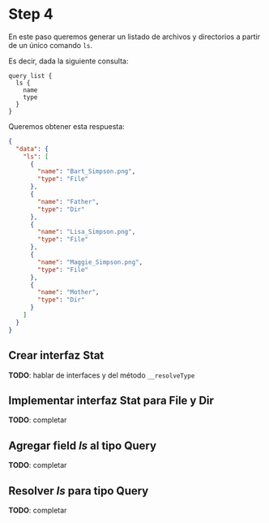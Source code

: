 # Step 4

En este paso queremos generar un listado de archivos y directorios a partir de un único comando `ls`.

Es decir, dada la siguiente consulta:

```gql
query list {
  ls {
    name
    type
  }
}
```

Queremos obtener esta respuesta:

```json
{
  "data": {
    "ls": [
      {
        "name": "Bart_Simpson.png",
        "type": "File"
      },
      {
        "name": "Father",
        "type": "Dir"
      },
      {
        "name": "Lisa_Simpson.png",
        "type": "File"
      },
      {
        "name": "Maggie_Simpson.png",
        "type": "File"
      },
      {
        "name": "Mother",
        "type": "Dir"
      }
    ]
  }
}
```

## Crear interfaz __Stat__

__TODO__: hablar de interfaces y del método `__resolveType`

## Implementar interfaz __Stat__ para __File__ y __Dir__

__TODO__: completar

## Agregar field _ls_ al tipo __Query__

__TODO__: completar

## Resolver _ls_ para tipo __Query__

__TODO__: completar
